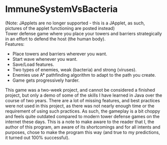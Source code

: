 # ImmuneSystemVsBacteria  
(Note: JApplets are no longer supported - this is a JApplet, as such, pictures of the applet functioning are posted instead)  
Tower defense game where you place your towers and barriers strategically in an effort to defend the host (the human body).    
Features:
- Place towers and barriers wherever you want.
- Start wave whenever you want.
- Save/Load features.
- Two types of enemies, weak (bacteria) and strong (viruses).
- Enemies use A* pathfinding algorithm to adapt to the path you create.
- Game gets progressively harder.  

This game was a two-week project, and cannot be considered a finished project, but only a demo of some of the skills I have learned in Java over the course of two years. There are a lot of missing features, and best practices were not used in this project, as there was not nearly enough time or the requirement of using such practices. As such, the gameplay is a bit choppy and feels quite outdated compared to modern tower defense games on the internet these days. This is a note to make aware to the reader that I, the author of this program, am aware of its shortcomings and for all intents and purposes, chose to make the program this way (and true to my predictions, it turned out 100% successful).
